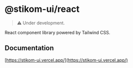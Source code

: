 # @stikom-ui/react

> :warning: Under development.

React component library powered by Tailwind CSS.

## Documentation

[https://stikom-ui.vercel.app/](https://stikom-ui.vercel.app/)
